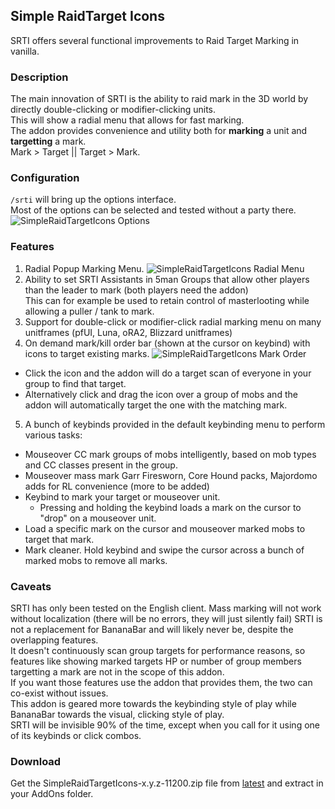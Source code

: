 ## Simple RaidTarget Icons
SRTI offers several functional improvements to Raid Target Marking in vanilla.

### Description
The main innovation of SRTI is the ability to raid mark in the 3D world by directly double-clicking or modifier-clicking units.  
This will show a radial menu that allows for fast marking.  
The addon provides convenience and utility both for **marking** a unit and **targetting** a mark.  
Mark > Target || Target > Mark.

### Configuration
`/srti` will bring up the options interface.  
Most of the options can be selected and tested without a party there.
![SimpleRaidTargetIcons Options]()

### Features
1. Radial Popup Marking Menu. ![SimpleRaidTargetIcons Radial Menu]()
2. Ability to set SRTI Assistants in 5man Groups that allow other players than the leader to mark (both players need the addon)  
This can for example be used to retain control of masterlooting while allowing a puller / tank to mark.
3. Support for double-click or modifier-click radial marking menu on many unitframes (pfUI, Luna, oRA2, Blizzard unitframes)
4. On demand mark/kill order bar (shown at the cursor on keybind) with icons to target existing marks. ![SimpleRaidTargetIcons Mark Order]()
  - Click the icon and the addon will do a target scan of everyone in your group to find that target.
  - Alternatively click and drag the icon over a group of mobs and the addon will automatically target the one with the matching mark.
5. A bunch of keybinds provided in the default keybinding menu to perform various tasks:
  - Mouseover CC mark groups of mobs intelligently, based on mob types and CC classes present in the group.
  - Mouseover mass mark Garr Firesworn, Core Hound packs, Majordomo adds for RL convenience (more to be added)
  - Keybind to mark your target or mouseover unit.
    - Pressing and holding the keybind loads a mark on the cursor to "drop" on a mouseover unit.
  - Load a specific mark on the cursor and mouseover marked mobs to target that mark.
  - Mark cleaner. Hold keybind and swipe the cursor across a bunch of marked mobs to remove all marks.

### Caveats
SRTI has only been tested on the English client. Mass marking will not work without localization (there will be no errors, they will just silently fail)
SRTI is not a replacement for BananaBar and will likely never be, despite the overlapping features.  
It doesn't continuously scan group targets for performance reasons, so features like showing marked targets HP or number of group members targetting a mark are not in the scope of this addon.  
If you want those features use the addon that provides them, the two can co-exist without issues.  
This addon is geared more towards the keybinding style of play while BananaBar towards the visual, clicking style of play.  
SRTI will be invisible 90% of the time, except when you call for it using one of its keybinds or click combos.

### Download
Get the SimpleRaidTargetIcons-x.y.z-11200.zip file from [latest]() and extract in your AddOns folder.